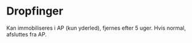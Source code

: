 # Dropfinger
Kan immobiliseres i AP (kun yderled), fjernes efter 5 uger. Hvis normal, afsluttes fra AP.

<!-- #anki/tag/med/Orto #anki/deck/Medicine #anki/tag/med/GP -->

<!-- {BearID:43E782E5-A891-4527-961A-5374080A4DD3-53319-000071404ACFE14A} -->
